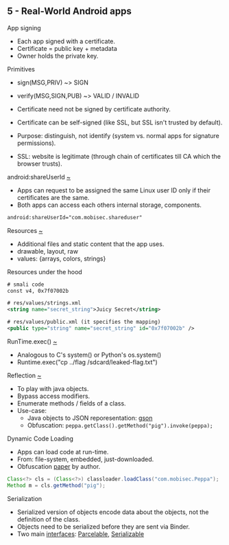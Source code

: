## 5 - Real-World Android apps

App signing

- Each app signed with a certificate.
- Certificate = public key + metadata
- Owner holds the private key.

Primitives

- sign(MSG,PRIV) ~> SIGN
- verify(MSG,SIGN,PUB) ~> VALID / INVALID

- Certificate need not be signed by certificate authority.
- Certificate can be self-signed (like SSL, but SSL isn't trusted by default).
- Purpose: distinguish, not identify (system vs. normal apps for signature permissions).
- SSL: website is legitimate (through chain of certificates till CA which the browser trusts).

android:shareUserId [~](https://developer.android.com/guide/topics/manifest/manifest-element#uid)

- Apps can request to be assigned the same Linux user ID only if their certificates are the same.
- Both apps can access each others internal storage, components.

```xml
android:shareUserId="com.mobisec.shareduser"
```

Resources [~](https://developer.android.com/guide/topics/resources/providing-resources)

- Additional files and static content that the app uses.
- drawable, layout, raw
- values: {arrays, colors, strings}

Resources under the hood

```xml
# smali code
const v4, 0x7f07002b

# res/values/strings.xml
<string name="secret_string">Juicy Secret</string>

# res/values/public.xml (it specifies the mapping)
<public type="string" name="secret_string" id="0x7f07002b" />
```

RunTime.exec() [~](https://developer.android.com/reference/java/lang/Runtime)

- Analogous to C's system() or Python's os.system()
- Runtime.exec("cp ../flag /sdcard/leaked-flag.txt")

Reflection [~](https://developer.android.com/reference/java/lang/reflect/package-summary)

- To play with java objects.
- Bypass access modifiers.
- Enumerate methods / fields of a class.
- Use-case:
	- Java objects to JSON reporesentation: [gson](https://github.com/google/gson)
	- Obfuscation: ```peppa.getClass().getMethod("pig").invoke(peppa);```


Dynamic Code Loading

- Apps can load code at run-time.
- From: file-system, embedded, just-downloaded.
- Obfuscation [paper](http://www.s3.eurecom.fr/~yanick/publications/2014_ndss_android-remote-code-execution.pdf) by author.

```java
Class<?> cls = (Class<?>) classloader.loadClass("com.mobisec.Peppa");
Method m = cls.getMethod("pig");
```

Serialization

- Serialized version of objects encode data about the objects, not the definition of the class.
- Objects need to be serialized before they are sent via Binder.
- Two main [interfaces](https://www.javacodegeeks.com/2014/01/android-tutorial-two-methods-of-passing-object-by-intent-serializableparcelable.html): [Parcelable](https://developer.android.com/reference/android/os/Parcelable), [Serializable](https://developer.android.com/reference/java/io/Serializable)

